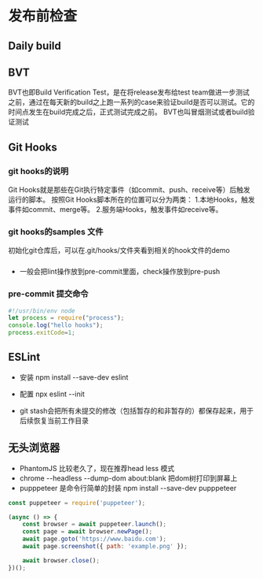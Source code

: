 # 发布前检查
## Daily build
## BVT
BVT也即Build Verification Test，是在将release发布给test team做进一步测试之前，通过在每天新的build之上跑一系列的case来验证build是否可以测试。它的时间点发生在build完成之后，正式测试完成之前。 BVT也叫冒烟测试或者build验证测试

## Git Hooks
### git hooks的说明
Git Hooks就是那些在Git执行特定事件（如commit、push、receive等）后触发运行的脚本。
按照Git Hooks脚本所在的位置可以分为两类：
1.本地Hooks，触发事件如commit、merge等。
2.服务端Hooks，触发事件如receive等。
### git hooks的samples 文件
初始化git仓库后，可以在.git/hooks/文件夹看到相关的hook文件的demo
### 
- 一般会把lint操作放到pre-commit里面，check操作放到pre-push

### pre-commit 提交命令
~~~js
#!/usr/bin/env node
let process = require("process");
console.log("hello hooks");
process.exitCode=1;
~~~

## ESLint
- 安装
npm install --save-dev eslint
- 配置
npx eslint --init

- git stash会把所有未提交的修改（包括暂存的和非暂存的）都保存起来，用于后续恢复当前工作目录

## 无头浏览器 
- PhantomJS 比较老久了，现在推荐head less 模式
- chrome --headless --dump-dom about:blank 把dom树打印到屏幕上
- pupppeteer 是命令行简单的封装
npm install --save-dev pupppeteer
~~~javascript
const puppeteer = require('puppeteer');

(async () => {
    const browser = await puppeteer.launch();
    const page = await browser.newPage();
    await page.goto('https://www.baidu.com');
    await page.screenshot({ path: 'example.png' });

    await browser.close();
})();
~~~
